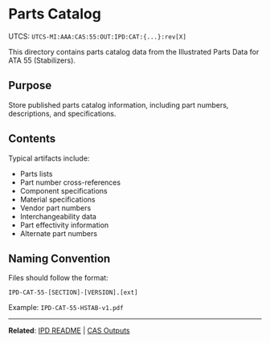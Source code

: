 # Parts Catalog
UTCS: `UTCS-MI:AAA:CAS:55:OUT:IPD:CAT:{...}:rev[X]`

This directory contains parts catalog data from the Illustrated Parts Data for ATA 55 (Stabilizers).

## Purpose

Store published parts catalog information, including part numbers, descriptions, and specifications.

## Contents

Typical artifacts include:
- Parts lists
- Part number cross-references
- Component specifications
- Material specifications
- Vendor part numbers
- Interchangeability data
- Part effectivity information
- Alternate part numbers

## Naming Convention

Files should follow the format:
```
IPD-CAT-55-[SECTION]-[VERSION].[ext]
```

Example: `IPD-CAT-55-HSTAB-v1.pdf`

---

**Related**: [IPD README](../README.md) | [CAS Outputs](../../README.md)
